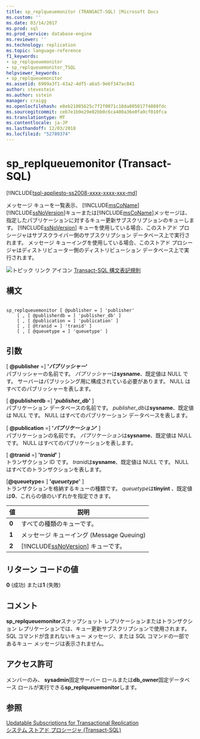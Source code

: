 ```yaml
---
title: sp_replqueuemonitor (TRANSACT-SQL) |Microsoft Docs
ms.custom: ''
ms.date: 03/14/2017
ms.prod: sql
ms.prod_service: database-engine
ms.reviewer: ''
ms.technology: replication
ms.topic: language-reference
f1_keywords:
- sp_replqueuemonitor
- sp_replqueuemonitor_TSQL
helpviewer_keywords:
- sp_replqueuemonitor
ms.assetid: 6909a3f1-43a2-4df5-a6a5-9e6f347ac841
author: stevestein
ms.author: sstein
manager: craigg
ms.openlocfilehash: e8eb21085625c7f2f0071c18da80501774088fdc
ms.sourcegitcommit: ceb7e1b9e29e02bb0c6ca400a36e0fa9cf010fca
ms.translationtype: MT
ms.contentlocale: ja-JP
ms.lasthandoff: 12/03/2018
ms.locfileid: "52789374"
---
```

# <a name="spreplqueuemonitor-transact-sql"></a>sp_replqueuemonitor (Transact-SQL)
[!INCLUDE[tsql-appliesto-ss2008-xxxx-xxxx-xxx-md](../../includes/tsql-appliesto-ss2008-xxxx-xxxx-xxx-md.md)]

  メッセージ キューを一覧表示、 [!INCLUDE[msCoName](../../includes/msconame-md.md)] [!INCLUDE[ssNoVersion](../../includes/ssnoversion-md.md)]キューまたは[!INCLUDE[msCoName](../../includes/msconame-md.md)]メッセージは、指定したパブリケーションに対するキュー更新サブスクリプションのキューします。 [!INCLUDE[ssNoVersion](../../includes/ssnoversion-md.md)] キューを使用している場合、このストアド プロシージャはサブスクライバー側のサブスクリプション データベース上で実行されます。 メッセージ キューイングを使用している場合、このストアド プロシージャはディストリビューター側のディストリビューション データベース上で実行されます。  
  
 ![トピック リンク アイコン](../../database-engine/configure-windows/media/topic-link.gif "トピック リンク アイコン") [Transact-SQL 構文表記規則](../../t-sql/language-elements/transact-sql-syntax-conventions-transact-sql.md)  
  
## <a name="syntax"></a>構文  
  
```  
  
sp_replqueuemonitor [ @publisher = ] 'publisher'  
    [ , [ @publisherdb = ] 'publisher_db' ]  
    [ , [ @publication = ] 'publication' ]  
    [ , [ @tranid = ] 'tranid' ]  
    [ , [ @queuetype = ] 'queuetype' ]  
```  
  
## <a name="arguments"></a>引数  
 [ **@publisher** =] **'***パブリッシャー***'**  
 パブリッシャーの名前です。 *パブリッシャー*は**sysname**、既定値は NULL です。 サーバーはパブリッシング用に構成されている必要があります。 NULL はすべてのパブリッシャーを表します。  
  
 [ **@publisherdb** =] **'***publisher_db***'** ]  
 パブリケーション データベースの名前です。 *publisher_db*は**sysname**、既定値は NULL です。 NULL はすべてのパブリケーション データベースを表します。  
  
 [ **@publication** =] **'***パブリケーション***'** ]  
 パブリケーションの名前です。 *パブリケーション*は**sysname**、既定値は NULL です。 NULL はすべてのパブリケーションを表します。  
  
 [ **@tranid** =] **'***tranid***'** ]  
 トランザクション ID です。 *tranid*は**sysname**、既定値は NULL です。 NULL はすべてのトランザクションを表します。  
  
 [**@queuetype=** ] **'***queuetype***'** ]  
 トランザクションを格納するキューの種類です。 *queuetype*は**tinyint** 、既定値は**0**、これらの値のいずれかを指定できます。  
  
|値|説明|  
|-----------|-----------------|  
|**0**|すべての種類のキューです。|  
|**1**|メッセージ キューイング (Message Queuing)|  
|**2**|[!INCLUDE[ssNoVersion](../../includes/ssnoversion-md.md)] キューです。|  
  
## <a name="return-code-values"></a>リターン コードの値  
 **0** (成功) または**1** (失敗)  
  
## <a name="remarks"></a>コメント  
 **sp_replqueuemonitor**スナップショット レプリケーションまたはトランザクション レプリケーションでは、キュー更新サブスクリプションで使用されます。 SQL コマンドが含まれないキュー メッセージ、または SQL コマンドの一部であるキュー メッセージは表示されません。  
  
## <a name="permissions"></a>アクセス許可  
 メンバーのみ、 **sysadmin**固定サーバー ロールまたは**db_owner**固定データベース ロールが実行できる**sp_replqueuemonitor**します。  
  
## <a name="see-also"></a>参照  
 [Updatable Subscriptions for Transactional Replication](../../relational-databases/replication/transactional/updatable-subscriptions-for-transactional-replication.md)   
 [システム ストアド プロシージャ &#40;Transact-SQL&#41;](../../relational-databases/system-stored-procedures/system-stored-procedures-transact-sql.md)  
  
  

